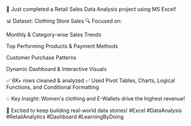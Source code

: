 🚀 Just completed a Retail Sales Data Analysis project using MS Excel!

📊 Dataset: Clothing Store Sales
🔍 Focused on:

Monthly & Category-wise Sales Trends

Top Performing Products & Payment Methods

Customer Purchase Patterns

Dynamic Dashboard & Interactive Visuals

✅ 6K+ rows cleaned & analyzed
✅ Used Pivot Tables, Charts, Logical Functions, and Conditional Formatting

💡 Key Insight: Women's clothing and E-Wallets drive the highest revenue!

🔗 Excited to keep building real-world data stories!
#Excel #DataAnalysis #RetailAnalytics #Dashboard #LearningByDoing


